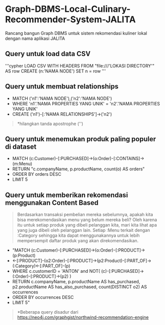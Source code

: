 # Graph-DBMS-Local-Culinary-Recommender-System-JALITA
Rancang bangun Graph DBMS untuk sistem rekomendasi kuliner lokal dengan nama aplikasi JALITA

## Query untuk load data CSV
'''cypher
LOAD CSV WITH HEADERS FROM "file:///'LOKASI DIRECTORY'" AS row
CREATE (n:'NAMA NODE')
SET n = row
'''

## Query untuk membuat relationships
- MATCH ('n1':'NAMA NODE'),('n2':'NAMA NODE')
- WHERE 'n1'.'NAMA PROPERTIES YANG UNIK' = 'n2'.'NAMA PROPERTIES YANG UNIK'
- CREATE ('n1')-[:'NAMA RELATIONSHIPS']->('n2')
> *hilangkan tanda apostrophe ('')

## Query untuk menemukan produk paling populer di dataset
- MATCH (c:Customer)-[:PURCHASED]->(o:Order)-[:CONTAINS]->(m:Menu)
- RETURN "c.companyName, p.productName, count(o) AS orders"
- ORDER BY orders DESC
- LIMIT 5

## Query untuk memberikan rekomendasi menggunakan Content Based
> Berdasarkan transaksi pembelian mereka sebelumnya, apakah kita bisa merekomendasikan menu yang belum mereka beli? Oleh karena itu untuk setiap produk yang dibeli pelanggan kita, mari kita lihat apa yang juga dibeli oleh pelanggan lain. Setiap :Menu terkait dengan :Category sehingga kita dapat menggunakannya untuk lebih mempersempit daftar produk yang akan direkomendasikan.

- "MATCH (c:Customer)-[:PURCHASED]->(o:Order)-[:PRODUCT]->(p:Product)
- <-[:PRODUCT]-(o2:Order)-[:PRODUCT]->(p2:Product)-[:PART_OF]->(:Category)<-[:PART_OF]-(p)
- WHERE c.customerID = 'ANTON' and NOT( (c)-[:PURCHASED]->(:Order)-[:PRODUCT]->(p2) )
- RETURN c.companyName, p.productName AS has_purchased, p2.productName AS has_also_purchased, count(DISTINCT o2) AS occurrences
- ORDER BY occurrences DESC
- LIMIT 5"

> *Beberapa query disadur dari https://neo4j.com/graphgist/northwind-recommendation-engine
